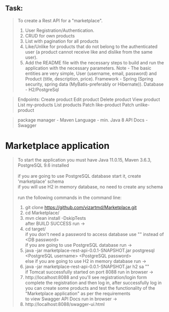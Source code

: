 ## Task:
> To create a Rest API for a "marketplace".
> 1. User Registration/Authentication.
> 2. CRUD for own products
> 3. List with pagination for all products
> 4. Like/Unlike for products that do not belong to the authenticated user (a product cannot receive like and dislike from the same user).
> 5. Add the README file with the necessary steps to build and run the application with the necessary parameters.
> Note - The basic entities are very simple, User (username, email, password) and Product (title, description, price).
> Framework - Spring (Spring security, spring data (MyBatis-preferably or Hibernate)).
> Database - H2/PostgreSql

> Endpoints:
> Create product
> Edit product
> Delete product
> View product
> List my-products
> List products
> Patch like-product
> Patch unlike-product

> package manager - Maven
> Language - min. Java 8
> API Docs - Swagger

# Marketplace application
> To start the application you must have Java 11.0.15, Maven 3.6.3, PostgreSQL 9.6 installed<br /><br />
> if you are going to use PostgreSQL database start it, create 'marketplace' schema<br />
> if you will use H2 in memory database, no need to create any schema<br /><br />
> run the following commands in the command line:<br />
> 1) git clone https://github.com/vizartmd/Marketplace.git<br />
> 2) cd Marketplace/<br />
> 3) mvn clean install -DskipTests<br />
> after BUILD SUCCESS run -><br />
> 4) cd target/<br />
> if you don't need a password to access database use "" instead of \<DB password\><br />
> if you are going to use PostgreSQL database run -><br />
> 5) java -jar marketplace-rest-api-0.0.1-SNAPSHOT.jar postgresql \<PostgreSQL username\> \<PostgreSQL password\><br />
> else if you are going to use H2 in memory database run -><br />
> 5) java -jar marketplace-rest-api-0.0.1-SNAPSHOT.jar h2 sa ""<br />
> if Tomcat successfully started on port 8088 run in browser -><br />
> 6) http://localhost:8088 and you'll see registration/login form<br />
> complete the registration and then log in, after successfully log in you can create some products and test the functionality of the "Marketplace application" as per the requirements<br />
> to view Swagger API Docs run in browser -><br />
> 7) http://localhost:8088/swagger-ui.html